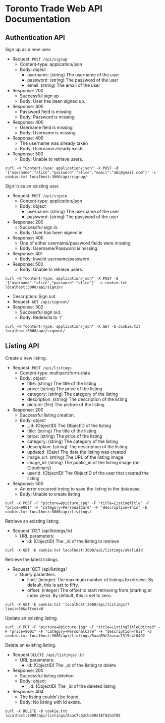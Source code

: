 # Toronto Trade Web API Documentation

## Authentication API

Sign up as a new user.
- Request: `POST /api/signup`
	- Content-type: application/json
	- Body: object
		- username: (string) The username of the user
		- password: (string) The password of the user
		- email: (string) The email of the user
- Response: 200
	- Successful sign up
	- Body: User has been signed up.
- Response: 400
	- Password field is missing
	- Body: Password is missing.
- Response: 400
	- Username field is missing
	- Body: Username is missing.
- Response: 409
	- The username was already taken
	- Body: Username already exists.
- Response: 500
	- Body: Unable to retrieve users.

```
curl -H "Content-Type: application/json" -X POST -d '{"username":"alice","password":"alice","email":"abc@gmail.com"}' -c cookie.txt localhost:3000/api/signup/
```

Sign in as an existing user.
- Request: `POST /api/signin`
	- Content-type: application/json
	- Body: object
		- username: (string) The username of the user
		- password: (string) The password of the user
- Response: 200
	- Successful sign in.
	- Body: User has been signed in.
- Response: 400
	- One of either username/password fields were missing
	- Body: Username/Password is missing.
- Response: 401
	- Body: Invalid username/password.
- Response: 500
	- Body: Unable to retrieve users.

```
curl -H "Content-Type: application/json" -X POST -d '{"username":"alice","password":"alice"}' -c cookie.txt localhost:3000/api/signin/
```

- Description: Sign out
- Request: `GET /api/signout/`
- Response: 302
	- Successful sign out.
	- Body: Redirects to '/'

```
curl -H "Content-Type: application/json" -X GET -b cookie.txt localhost:3000/api/signout/
```

## Listing API

Create a new listing.
- Request: `POST /api/listings`
	- Content-type: multipart/form-data
	- Body: object
		- title: (string) The title of the listing
		- price: (string) The price of the listing
		- category: (string) The category of the listing
		- description: (string) The description of the listing
		- picture: (file) The picture of the listing
- Response: 200
	- Successful listing creation.
	- Body: object
		- _id: (ObjectID) The ObjectID of the listing
		- title: (string) The title of the listing
		- price: (string) The price of the listing
		- category: (string) The category of the listing
		- description: (string) The description of the listing
		- updated: (Date) The date the listing was created
		- image_url: (string) The URL of the listing image
		- image_id: (string) The public_id of the listing image (on Cloudinary)
		- userId: (ObjectID) The ObjectID of the user that created the listing
- Response: 500
	- An error occurred trying to save the listing to the database.
	- Body: Unable to create listing

```
curl -X POST -F "picture=@picture.jpg" -F "title=ListingTitle" -F "price=9001" -F "category=PersonalCare" -F "description=This" -b cookie.txt localhost:3000/api/listings/
```

Retrieve an existing listing.
- Request `GET /api/listings/:id
	- URL parameters:
		- id: (ObjectID) The _id of the listing to retrieve

```
curl -X GET -b cookie.txt localhost:3000/api/listings/aValidId
```

Retrieve the latest listings.
- Request `GET /api/listings/
	- Query paramters:
		- limit: (integer) The maximum number of listings to retrieve. By default, this is set to fifty.
		- offset: (integer) The offset to start retrieving from (starting at index zero). By default, this is set to zero.

```
curl -X GET -b cookie.txt 'localhost:3000/api/listings/?limit=50&offset=0'
```

Update an existing listing.

```
curl -X PUT -F "picture=@picture.jpg" -F "title=ListingTitleEditted" -F "price=9001" -F "category=PersonalCare" -F "description=This" -b cookie.txt localhost:3000/api/listings/5aad89e2eacac7319c4f8492
```

Delete an existing listing.
- Request `DELETE /api/listings/:id`
	- URL parameters:
		- id: (ObjectID) The _id of the listing to delete
- Response: 200
	- Successful listing deletion.
	- Body: object
		- _id: (ObjectID) The _id of the deleted listing
- Response: 404
	- The listing couldn't be found.
	- Body: No listing with id exists.

```
curl -X DELETE -b cookie.txt localhost:3000/api/listings/5aac7c62cbe30d18f82bdf02
```
